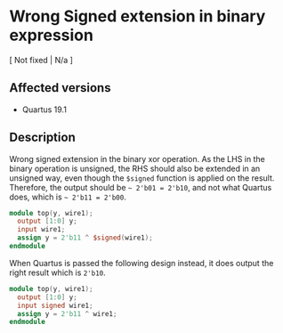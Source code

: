 # Wrong Signed extension in binary expression

[ Not fixed | N/a ]

## Affected versions

- Quartus 19.1

## Description

Wrong signed extension in the binary xor operation. As the LHS in the binary operation is unsigned, the RHS should also be extended in an unsigned way, even though the `$signed` function is applied on the result. Therefore, the output should be `~ 2'b01 = 2'b10`, and not what Quartus does, which is `~ 2'b11 = 2'b00`.

```verilog
module top(y, wire1);
  output [1:0] y;
  input wire1;
  assign y = 2'b11 ^ $signed(wire1);
endmodule
```

When Quartus is passed the following design instead, it does output the right result which is `2'b10`.

```verilog
module top(y, wire1);
  output [1:0] y;
  input signed wire1;
  assign y = 2'b11 ^ wire1;
endmodule
```
